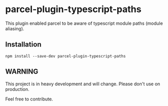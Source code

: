 # parcel-plugin-typescript-paths

This plugin enabled parcel to be aware of typescript module paths (module aliasing).

## Installation

`npm install --save-dev parcel-plugin-typescript-paths`

## WARNING

This project is in heavy development and will change. Please don't use on production.

Feel free to contribute.
